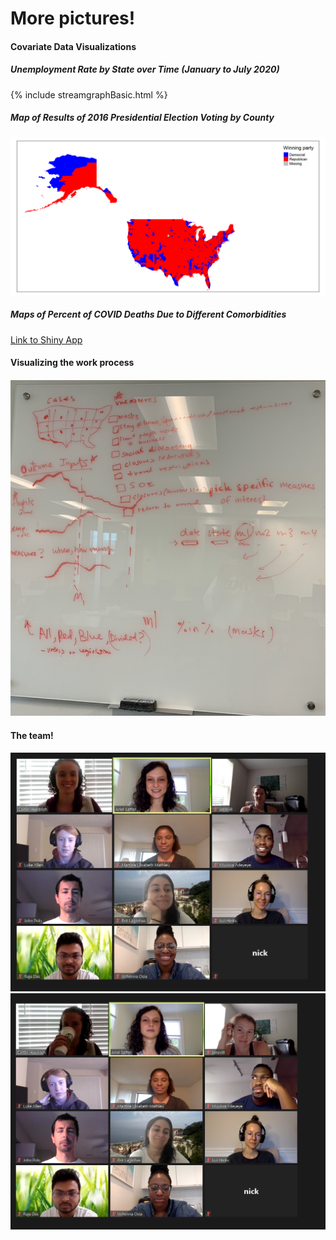 # More pictures!

#### Covariate Data Visualizations

##### Unemployment Rate by State over Time (January to July 2020)
{% include streamgraphBasic.html %}

##### Map of Results of 2016 Presidential Election Voting by County
<img src="images/Votes_county.png" alt="hi" class="inline"/>

##### Maps of Percent of COVID Deaths Due to Different Comorbidities
[Link to Shiny App](https://lrallen3.shinyapps.io/comorbidity_app)

#### Visualizing the work process
<img src="images/whiteboard.png" alt="hi" class="inline"/>

#### The team!

<img src="images/group1.PNG" alt="hi" class="inline"/>
<img src="images/group2.PNG" alt="hi" class="inline"/>
